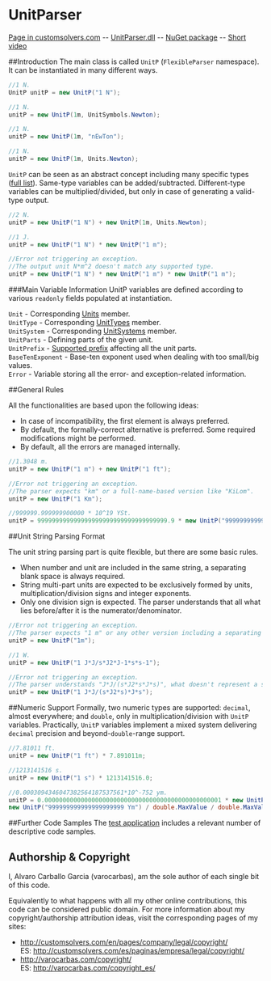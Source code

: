 # UnitParser 

 [Page in customsolvers.com](http://customsolvers.com/unit_parser/) -- [UnitParser.dll](http://customsolvers.com/downloads/flexible_parser/unit_parser/) -- [NuGet package](https://www.nuget.org/packages/UnitParser/) -- [Short video](https://www.youtube.com/watch?v=8LJptIg3Z4Y&feature=youtu.be)

##Introduction
The main class is called ```UnitP``` (```FlexibleParser``` namespace). It can be instantiated in many different ways.

```C#
//1 N.
UnitP unitP = new UnitP("1 N"); 

//1 N.
unitP = new UnitP(1m, UnitSymbols.Newton);

//1 N.
unitP = new UnitP(1m, "nEwTon");

//1 N.
unitP = new UnitP(1m, Units.Newton);
```

```UnitP``` can be seen as an abstract concept including many specific types ([full list](https://github.com/varocarbas/FlexibleParser/blob/master/all_code/UnitParser/Source/Keywords/Public/Keywords_Public_Types.cs)). Same-type variables can be added/subtracted. Different-type variables can be multiplied/divided, but only in case of generating a valid-type output.

```C#
//2 N.
unitP = new UnitP("1 N") + new UnitP(1m, Units.Newton);

//1 J.
unitP = new UnitP("1 N") * new UnitP("1 m");

//Error not triggering an exception. 
//The output unit N*m^2 doesn't match any supported type.
unitP = new UnitP("1 N") * new UnitP("1 m") * new UnitP("1 m"); 
```

###Main Variable Information
UnitP variables are defined according to various ```readonly``` fields populated at instantiation.

```Unit``` - Corresponding [Units](https://github.com/varocarbas/FlexibleParser/blob/master/all_code/UnitParser/Source/Keywords/Public/Units/Keywords_Public_Units_Names.cs) member.<br>
```UnitType``` - Corresponding [UnitTypes](https://github.com/varocarbas/FlexibleParser/blob/master/all_code/UnitParser/Source/Keywords/Public/Keywords_Public_Types.cs) member.<br>
```UnitSystem``` - Corresponding [UnitSystems](https://github.com/varocarbas/FlexibleParser/blob/master/all_code/UnitParser/Source/Keywords/Public/Keywords_Public_Miscellaneous.cs) member.<br>
```UnitParts``` - Defining parts of the given unit.<br>
```UnitPrefix``` - [Supported prefix](https://github.com/varocarbas/FlexibleParser/blob/master/all_code/UnitParser/Source/Keywords/Public/Keywords_Public_Prefixes.cs) affecting all the unit parts.<br>
```BaseTenExponent``` - Base-ten exponent used when dealing with too small/big values.<br>
```Error``` - Variable storing all the error- and exception-related information.

##General Rules

All the functionalities are based upon the following ideas:
- In case of incompatibility, the first element is always preferred.
- By default, the formally-correct alternative is preferred. Some required modifications might be performed.
- By default, all the errors are managed internally.

```C#
//1.3048 m.
unitP = new UnitP("1 m") + new UnitP("1 ft"); 

//Error not triggering an exception. 
//The parser expects "km" or a full-name-based version like "KiLom".
unitP = new UnitP("1 Km"); 

//999999.999999900000 * 10^19 YSt.
unitP = 999999999999999999999999999999999999.9 * new UnitP("9999999999999 St"); 
```

##Unit String Parsing Format

The unit string parsing part is quite flexible, but there are some basic rules.
- When number and unit are included in the same string, a separating blank space is always required.
- String multi-part units are expected to be exclusively formed by units, multiplication/division signs and integer exponents.
- Only one division sign is expected. The parser understands that all what lies before/after it is the numerator/denominator.

```C#
//Error not triggering an exception. 
//The parser expects "1 m" or any other version including a separating blank space.
unitP = new UnitP("1m"); 

//1 W.
unitP = new UnitP("1 J*J/s*J2*J-1*s*s-1");

//Error not triggering an exception. 
//The parser understands "J*J/(s*J2*s*J*s)", what doesn't represent a supported type.
unitP = new UnitP("1 J*J/(s*J2*s)*J*s");
```

##Numeric Support
Formally, two numeric types are supported: ```decimal```, almost everywhere; and ```double```, only in multiplication/division with ```UnitP``` variables. Practically, ```UnitP``` variables implement a mixed system delivering ```decimal``` precision and beyond-```double```-range support. 

```C#
//7.81011 ft.
unitP = new UnitP("1 ft") * 7.891011m;

//1213141516 s.
unitP = new UnitP("1 s") * 1213141516.0;

//0.0003094346047382564187537561*10^-752 ym.
unitP = 0.0000000000000000000000000000000000000000000000001 * new UnitP(0.000000000000000000001m, "ym2") / 
new UnitP("999999999999999999999 Ym") / double.MaxValue / double.MaxValue; 
```

##Further Code Samples
The [test application](https://github.com/varocarbas/FlexibleParser/blob/master/all_code/Test/Program.cs) includes a relevant number of descriptive code samples. 

## Authorship & Copyright

I, Alvaro Carballo Garcia (varocarbas), am the sole author of each single bit of this code.

Equivalently to what happens with all my other online contributions, this code can be considered public domain. For more information about my copyright/authorship attribution ideas, visit the corresponding pages of my sites:
- http://customsolvers.com/en/pages/company/legal/copyright/<br/> 
ES: http://customsolvers.com/es/paginas/empresa/legal/copyright/
- http://varocarbas.com/copyright/<br/>ES: http://varocarbas.com/copyright_es/
